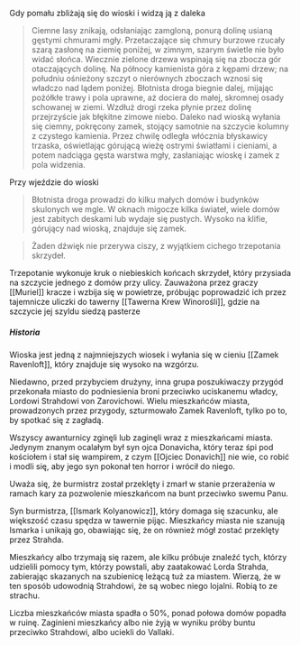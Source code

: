 Gdy pomału zbliżają się do wioski i widzą ją z daleka
>Ciemne lasy znikają, odsłaniając zamgloną, ponurą dolinę usianą gęstymi chmurami mgły.
Przetaczające się chmury burzowe rzucały szarą zasłonę na ziemię poniżej, w zimnym, szarym świetle nie było widać słońca. Wiecznie zielone drzewa wspinają się na zbocza gór otaczających dolinę. Na północy kamienista góra z kępami drzew; na południu ośnieżony szczyt o nierównych zboczach wznosi się władczo nad lądem poniżej.
Błotnista droga biegnie dalej, mijając pożółkłe trawy i pola uprawne, aż dociera do małej, skromnej osady schowanej w ziemi. Wzdłuż drogi rzeka płynie przez dolinę przejrzyście jak błękitne zimowe niebo.
Daleko nad wioską wyłania się ciemny, pokręcony zamek, stojący samotnie na szczycie kolumny z czystego kamienia. Przez chwilę odległa włócznia błyskawicy trzaska, oświetlając górującą wieżę ostrymi światłami i cieniami, a potem nadciąga gęsta warstwa mgły, zasłaniając wioskę i zamek z pola widzenia.


Przy wjeździe do wioski
>Błotnista droga prowadzi do kilku małych domów i budynków skulonych we mgle. W oknach migocze kilka świateł, wiele domów jest zabitych deskami lub wydaje się pustych. Wysoko na klifie, górujący nad wioską, znajduje się zamek.


> Żaden dźwięk nie przerywa ciszy, z wyjątkiem cichego trzepotania skrzydeł.

Trzepotanie wykonuje kruk o niebieskich końcach skrzydeł, który przysiada na szczycie jednego z domów przy ulicy.
Zauważona przez graczy [[Muriel]] kracze i wzbija się w powietrze, próbując poprowadzić ich przez tajemnicze uliczki do tawerny [[Tawerna Krew Winorośli]], gdzie na szczycie jej szyldu siedzą pasterze


##### Historia

Wioska jest jedną z najmniejszych wiosek i wyłania się w cieniu [[Zamek Ravenloft]], który znajduje się wysoko na wzgórzu.

Niedawno, przed przybyciem drużyny, inna grupa poszukiwaczy przygód przekonała miasto do podniesienia broni przeciwko uciskanemu władcy, Lordowi Strahdowi von Zarovichowi. 
Wielu mieszkańców miasta, prowadzonych przez przygody, szturmowało Zamek Ravenloft, tylko po to, by spotkać się z zagładą.

Wszyscy awanturnicy zginęli lub zaginęli wraz z mieszkańcami miasta. 
Jedynym znanym ocalałym był syn ojca Donavicha, który teraz śpi pod kościołem i stał się wampirem, z czym [[Ojciec Donavich]] nie wie, co robić i modli się, aby jego syn pokonał ten horror i wrócił do niego.

Uważa się, że burmistrz został przeklęty i zmarł w stanie przerażenia w ramach kary za pozwolenie mieszkańcom na bunt przeciwko swemu Panu.

Syn burmistrza, [[Ismark Kolyanowicz]], który domaga się szacunku, ale większość czasu spędza w tawernie pijąc. Mieszkańcy miasta nie szanują Ismarka i unikają go, obawiając się, że on również mógł zostać przeklęty przez Strahda.

Mieszkańcy albo trzymają się razem, ale kilku próbuje znaleźć tych, którzy udzielili pomocy tym, którzy powstali, aby zaatakować Lorda Strahda, zabierając skazanych na szubienicę leżącą tuż za miastem. Wierzą, że w ten sposób udowodnią Strahdowi, że są wobec niego lojalni. Robią to ze strachu.

Liczba mieszkańców miasta spadła o 50%, ponad połowa domów popadła w ruinę. Zaginieni mieszkańcy albo nie żyją w wyniku próby buntu przeciwko Strahdowi, albo uciekli do Vallaki.